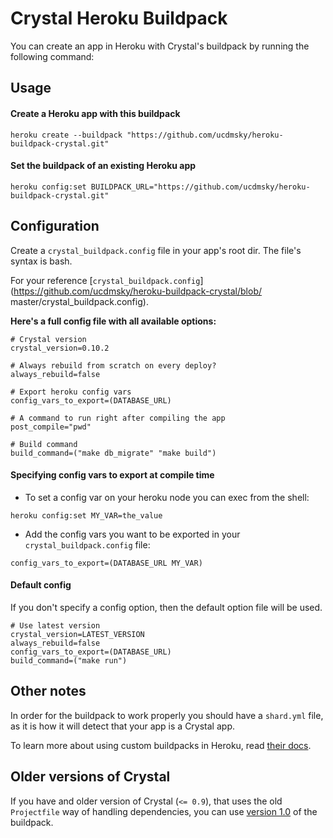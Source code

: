# Crystal Heroku Buildpack

You can create an app in Heroku with Crystal's buildpack by running the
following command:

## Usage

#### Create a Heroku app with this buildpack

```
heroku create --buildpack "https://github.com/ucdmsky/heroku-buildpack-crystal.git"
```

#### Set the buildpack of an existing Heroku app

```
heroku config:set BUILDPACK_URL="https://github.com/ucdmsky/heroku-buildpack-crystal.git"
```

## Configuration

Create a `crystal_buildpack.config` file in your app's root dir. The file's syntax is bash.

For your reference [`crystal_buildpack.config`](https://github.com/ucdmsky/heroku-buildpack-crystal/blob/
master/crystal_buildpack.config).

__Here's a full config file with all available options:__

```
# Crystal version
crystal_version=0.10.2

# Always rebuild from scratch on every deploy?
always_rebuild=false

# Export heroku config vars
config_vars_to_export=(DATABASE_URL)

# A command to run right after compiling the app
post_compile="pwd"

# Build command
build_command=("make db_migrate" "make build")
```

#### Specifying config vars to export at compile time

* To set a config var on your heroku node you can exec from the shell:

```
heroku config:set MY_VAR=the_value
```

* Add the config vars you want to be exported in your `crystal_buildpack.config` file:

```
config_vars_to_export=(DATABASE_URL MY_VAR)
```

#### Default config

If you don't specify a config option, then the default option file will be used.

```
# Use latest version
crystal_version=LATEST_VERSION
always_rebuild=false
config_vars_to_export=(DATABASE_URL)
build_command=("make run")
```

## Other notes

In order for the buildpack to work properly you should have a `shard.yml`
file, as it is how it will detect that your app is a Crystal app.

To learn more about using custom buildpacks in Heroku, read [their docs](https://devcenter.heroku.com/articles/third-party-buildpacks#using-a-custom-buildpack).

## Older versions of Crystal

If you have and older version of Crystal (`<= 0.9`), that uses the old
`Projectfile` way of handling dependencies, you can use
[version 1.0](https://github.com/zamith/heroku-buildpack-crystal/tree/v1.0.0) of
the buildpack.
